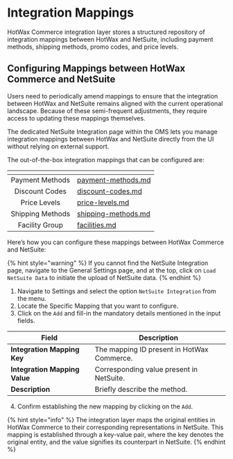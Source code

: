 # Integration Mappings

HotWax Commerce integration layer stores a structured repository of integration mappings between HotWax and NetSuite, including payment methods, shipping methods, promo codes, and price levels.

## Configuring Mappings between HotWax Commerce and NetSuite

Users need to periodically amend mappings to ensure that the integration between HotWax and NetSuite remains aligned with the current operational landscape. Because of these semi-frequent adjustments, they require access to updating these mappings themselves.

The dedicated NetSuite Integration page within the OMS lets you manage integration mappings between HotWax and NetSuite directly from the UI without relying on external support.

The out-of-the-box integration mappings that can be configured are:

<table data-view="cards" data-full-width="false"><thead><tr><th align="center"></th><th data-hidden data-card-target data-type="content-ref"></th></tr></thead><tbody><tr><td align="center">Payment Methods</td><td><a href="payment-methods.md">payment-methods.md</a></td></tr><tr><td align="center">Discount Codes</td><td><a href="discount-codes.md">discount-codes.md</a></td></tr><tr><td align="center">Price Levels</td><td><a href="price-levels.md">price-levels.md</a></td></tr><tr><td align="center">Shipping Methods</td><td><a href="shipping-methods.md">shipping-methods.md</a></td></tr><tr><td align="center">Facility Group</td><td><a href="facilities.md">facilities.md</a></td></tr></tbody></table>

Here’s how you can configure these mappings between HotWax Commerce and NetSuite:

{% hint style="warning" %}
If you cannot find the NetSuite Integration page, navigate to the General Settings page, and at the top, click on `Load NetSuite Data` to initiate the upload of NetSuite data.
{% endhint %}

1. Navigate to Settings and select the option `NetSuite Integration` from the menu.
2. Locate the Specific Mapping that you want to configure.
3. Click on the `Add` and fill-in the mandatory details mentioned in the input fields.

| Field                         | Description                                |
| ----------------------------- | ------------------------------------------ |
| **Integration Mapping Key**   | The mapping ID present in HotWax Commerce. |
| **Integration Mapping Value** | Corresponding value present in NetSuite.   |
| **Description**               | Briefly describe the method.               |

4. Confirm establishing the new mapping by clicking on the `Add`.

{% hint style="info" %}
The integration layer maps the original entities in HotWax Commerce to their corresponding representations in NetSuite. This mapping is established through a key-value pair, where the key denotes the original entity, and the value signifies its counterpart in NetSuite.
{% endhint %}



